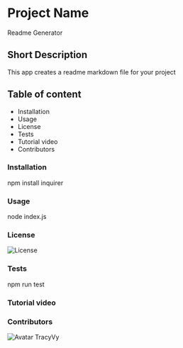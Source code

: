 
  # Project Name
  Readme Generator

  ## Short Description
  This app creates a readme markdown file for your project

  ## Table of content

  - Installation
  - Usage
  - License
  - Tests
  - Tutorial video
  - Contributors
  
  ### Installation
  npm install inquirer

  ### Usage
  node index.js

  ### License
  ![License](https://img.shields.io/badge/License-MIT-yellow.svg)
  
  ### Tests
  npm run test

  ### Tutorial video

  
  ### Contributors
  ![Avatar](https://avatars.githubusercontent.com/TracyVy)
  TracyVy
  
  